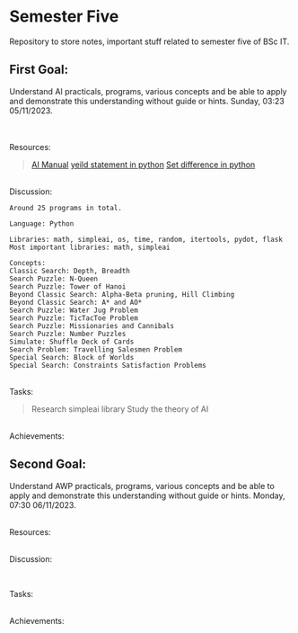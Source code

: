 # Semester Five
Repository to store notes, important stuff related to semester five of BSc IT.


## First Goal:
Understand AI practicals, programs, various concepts and be able to apply and demonstrate this understanding without guide or hints. Sunday, 03:23 05/11/2023.

</br></br>Resources: 
> [AI Manual](./AI/AI%20Manual%20(E-next.in).pdf)
> [yeild statement in python](https://sentry.io/answers/python-yield-keyword/#:~:text=The%20yield%20keyword%20in%20Python%20controls%20the%20flow%20of%20a,for%20returning%20values%20in%20Python.)
> [Set difference in python](https://www.w3schools.com/python/ref_set_difference.asp)

</br>Discussion: 

```
Around 25 programs in total.

Language: Python

Libraries: math, simpleai, os, time, random, itertools, pydot, flask
Most important libraries: math, simpleai

Concepts:
Classic Search: Depth, Breadth
Search Puzzle: N-Queen
Search Puzzle: Tower of Hanoi
Beyond Classic Search: Alpha-Beta pruning, Hill Climbing
Beyond Classic Search: A* and AO*
Search Puzzle: Water Jug Problem
Search Puzzle: TicTacToe Problem
Search Puzzle: Missionaries and Cannibals
Search Puzzle: Number Puzzles
Simulate: Shuffle Deck of Cards
Search Problem: Travelling Salesmen Problem
Special Search: Block of Worlds
Special Search: Constraints Satisfaction Problems
```
</br> Tasks: 
> Research simpleai library
> Study the theory of AI
> 

</br> Achievements:
</br>

## Second Goal:
Understand AWP practicals, programs, various concepts and be able to apply and demonstrate this understanding without guide or hints. Monday, 07:30 06/11/2023.

</br>Resources:

</br>Discussion:

```

```
</br>Tasks:

</br>Achievements: